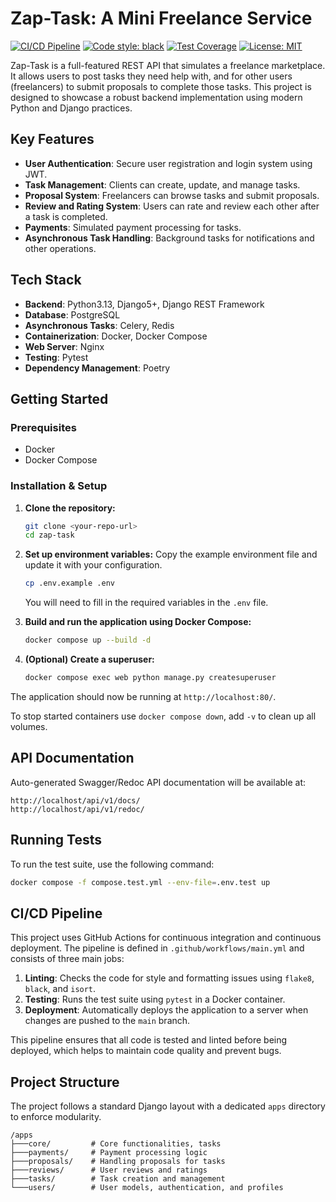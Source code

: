 # Zap-Task: A Mini Freelance Service

[![CI/CD Pipeline](https://github.com/github-main-user/zap-task/actions/workflows/main.yml/badge.svg)](https://github.com/github-main-user/zap-task/actions/workflows/main.yml)
[![Code style: black](https://img.shields.io/badge/code%20style-black-000000.svg)](https://github.com/psf/black)
[![Test Coverage](https://img.shields.io/badge/coverage-100%25-brightgreen.svg)](https://github.com/github-main-user/zap-task/actions/workflows/main.yml)
[![License: MIT](https://img.shields.io/badge/License-MIT-yellow.svg)](https://opensource.org/licenses/MIT)

Zap-Task is a full-featured REST API that simulates a freelance marketplace. It allows users to post tasks they need help with, and for other users (freelancers) to submit proposals to complete those tasks. This project is designed to showcase a robust backend implementation using modern Python and Django practices.

## Key Features

- **User Authentication**: Secure user registration and login system using JWT.
- **Task Management**: Clients can create, update, and manage tasks.
- **Proposal System**: Freelancers can browse tasks and submit proposals.
- **Review and Rating System**: Users can rate and review each other after a task is completed.
- **Payments**: Simulated payment processing for tasks.
- **Asynchronous Task Handling**: Background tasks for notifications and other operations.

## Tech Stack

- **Backend**: Python3.13, Django5+, Django REST Framework
- **Database**: PostgreSQL
- **Asynchronous Tasks**: Celery, Redis
- **Containerization**: Docker, Docker Compose
- **Web Server**: Nginx
- **Testing**: Pytest
- **Dependency Management**: Poetry

## Getting Started

### Prerequisites

- Docker
- Docker Compose

### Installation & Setup

1.  **Clone the repository:**
    ```bash
    git clone <your-repo-url>
    cd zap-task
    ```

2.  **Set up environment variables:**
    Copy the example environment file and update it with your configuration.
    ```bash
    cp .env.example .env
    ```
    You will need to fill in the required variables in the `.env` file.

3.  **Build and run the application using Docker Compose:**
    ```bash
    docker compose up --build -d
    ```

4.  **(Optional) Create a superuser:**
    ```bash
    docker compose exec web python manage.py createsuperuser
    ```

The application should now be running at `http://localhost:80/`.

To stop started containers use `docker compose down`, add `-v` to clean up all volumes.

## API Documentation

Auto-generated Swagger/Redoc API documentation will be available at:

```
http://localhost/api/v1/docs/
http://localhost/api/v1/redoc/
```

## Running Tests

To run the test suite, use the following command:

```bash
docker compose -f compose.test.yml --env-file=.env.test up
```

## CI/CD Pipeline

This project uses GitHub Actions for continuous integration and continuous deployment. The pipeline is defined in `.github/workflows/main.yml` and consists of three main jobs:

1.  **Linting**: Checks the code for style and formatting issues using `flake8`, `black`, and `isort`.
2.  **Testing**: Runs the test suite using `pytest` in a Docker container.
3.  **Deployment**: Automatically deploys the application to a server when changes are pushed to the `main` branch.

This pipeline ensures that all code is tested and linted before being deployed, which helps to maintain code quality and prevent bugs.

## Project Structure

The project follows a standard Django layout with a dedicated `apps` directory to enforce modularity.

```
/apps
├───core/         # Core functionalities, tasks
├───payments/     # Payment processing logic
├───proposals/    # Handling proposals for tasks
├───reviews/      # User reviews and ratings
├───tasks/        # Task creation and management
└───users/        # User models, authentication, and profiles
```
